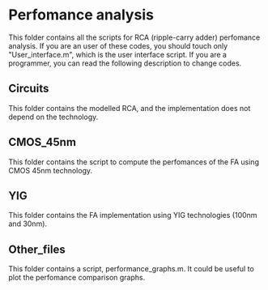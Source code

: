 # Perfomance analysis

This folder contains all the scripts for RCA (ripple-carry adder) perfomance analysis.
If you are an user of these codes, you should touch only "User_interface.m", which is the user interface script. If you are a programmer, you can read the following description to change codes.


## Circuits
This folder contains the modelled RCA, and the implementation does not depend on the technology.


## CMOS_45nm
This folder contains the script to compute the perfomances of the FA using CMOS 45nm technology.


## YIG 
This folder contains the FA implementation using YIG technologies (100nm and 30nm).


## Other_files
This folder contains a script, performance_graphs.m. It could be useful to plot the perfomance comparison graphs.
